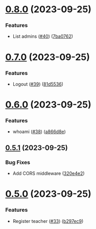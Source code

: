 # [0.8.0](https://github.com/upb-code-labs/main-api/compare/v0.7.0...v0.8.0) (2023-09-25)


### Features

* List admins ([#40](https://github.com/upb-code-labs/main-api/issues/40)) ([7ba0762](https://github.com/upb-code-labs/main-api/commit/7ba076279c8074247aab37ad90eea9e35d935fc3))



# [0.7.0](https://github.com/upb-code-labs/main-api/compare/v0.6.0...v0.7.0) (2023-09-25)


### Features

* Logout ([#39](https://github.com/upb-code-labs/main-api/issues/39)) ([81d5536](https://github.com/upb-code-labs/main-api/commit/81d5536e16d5728e6449c9738c5b9b1f1e4420b0))



# [0.6.0](https://github.com/upb-code-labs/main-api/compare/v0.5.1...v0.6.0) (2023-09-25)


### Features

* whoami ([#38](https://github.com/upb-code-labs/main-api/issues/38)) ([a866d8e](https://github.com/upb-code-labs/main-api/commit/a866d8e86bcd4df689f0933b570e5c0ce4324dad))



## [0.5.1](https://github.com/upb-code-labs/main-api/compare/v0.5.0...v0.5.1) (2023-09-25)


### Bug Fixes

* Add CORS middleware ([320e4e2](https://github.com/upb-code-labs/main-api/commit/320e4e22af549368c251a70ceedac9392e75bc81))



# [0.5.0](https://github.com/upb-code-labs/main-api/compare/v0.4.0...v0.5.0) (2023-09-25)


### Features

* Register teacher ([#33](https://github.com/upb-code-labs/main-api/issues/33)) ([b297ec9](https://github.com/upb-code-labs/main-api/commit/b297ec9d879bf5eb910b5f616da23a8c988f0634))



